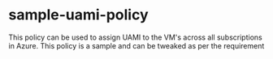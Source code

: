 # sample-uami-policy

This policy can be used to assign UAMI to the VM's across all subscriptions in Azure. This policy is a sample and can be tweaked as per the requirement

